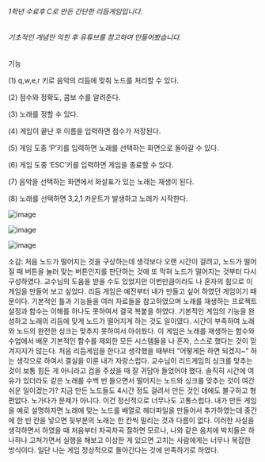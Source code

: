 ###### 1학년 수료후 C로 만든 간단한 리듬게임입니다.
###### 기초적인 개념만 익힌 후 유튜브를 참고하여 만들어봤습니다.
기능

(1) q,w,e,r 키로 음악의 리듬에 맞춰 노드를 처리할 수 있다.

(2) 점수와 정확도, 콤보 수를 알려준다.

(3) 노래를 정할 수 있다.

(4) 게임이 끝난 후 이름을 입력하면 점수가 저장된다.

(5) 게임 도중 ‘P’키를 입력하면 노래를 선택하는 화면으로 돌아갈 수 있다.

(6) 게임 도중 ‘ESC’키를 입력하면 게임을 종료할 수 있다.

(7) 음악을 선택하는 화면에서 화살표가 있는 노래는 재생이 된다.

(8) 노래를 선택하면 3,2,1 카운트가 발생하고 노래가 시작한다.


![image](https://user-images.githubusercontent.com/55543713/207787311-dbad1998-8372-426e-ba3d-7c4f78b74ce3.png)

![image](https://user-images.githubusercontent.com/55543713/207787356-d4150299-1d8d-49a0-9f71-20676478baba.png)

![image](https://user-images.githubusercontent.com/55543713/207787593-4f61e823-fd7c-4392-b783-c273cccd32bb.png)


소감: 처음 노드가 떨어지는 것을 구상하는데 생각보다 오랜 시간이 걸려고, 노드가 떨어질 때 버튼을 눌러 맞는 버튼인지를 판단하는 것에 또 막혀 노드가 떨어지는 것부터 다시 구성하였다. 교수님의 도움을 받을 수도 있었지만 이번만큼이라도 나 혼자의 힘으로 이 게임을 만들어 보고 싶었다. 리듬 게임은 예전부터 내가 만들고 싶어 하였던 게임이기 때문이다.
 기본적인 틀과 기능들을 여러 자료들을 참고하였으며 노래를 재생하는 프로젝트 설정과 함수는 이해를 하나도 못하여서 결국 복붙을 하였다. 기본적인 게임의 기능을 완성하고 노래의 리듬에 맞게 노드가 떨어지게 하는 것도 일이였다. 시간이 부족하여 노래와 노드의 완전한 싱크는 맞추지 못하여서 아쉬웠다. 이 게임은 노래를 재생하는 함수와 수업에서 배운 기본적인 함수를 제외한 모든 시스템들을 나 혼자, 스스로 했다는 것이 믿겨지지가 않는다. 처음 리듬게임을 한다고 생각했을 때부터 “어떻게든 하면 되겠지~” 하는 생각으로 하여서 결실을 이룬 내가 자랑스럽다. 교수님이 리드게임의 싱크를 맞추는 것이 보통 힘든 게 아니라고 겁을 주셨을 때 잘 귀담아 들었어야 했다. 솔직히 시간에 여유가 있더라도 같은 노래를 수백 번 들으면서 떨어지는 노드와 싱크를 맞추는 것이 여간 쉬운 일이겠는가? 지금 만든 노드들도 4시간 정도 걸려서 만든 것인 데에도 불구하고 형편없다. 노가다가 문제가 아니다. 이건 정신적으로 너무나도 고통스럽다. 내가 만든 게임을 예로 설명하자면 노래에 맞는 노드를 배열로 헤더파일을 만들어서 추가하였는데 중간에 한 빈 칸을 넣으면 뒷부분의 노래는 한 칸씩 밀리는 것과 다름이 없다. 이러한 사실을 생각하면서 하였을 때 처음부터 차곡차곡 잘하면 모르나, 나와 같은 음치에 박치들은 하나하나 고쳐가면서 실행을 해보고 이상한 게 있으면 고치는 사람에게는 너무나 복잡한 방식이다. 일단 나는 게임 정상적으로 돌아간다는 것에 만족하기로 하였다. 

